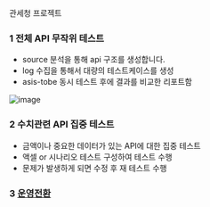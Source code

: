  관세청 프로젝트 
### 1 전체 API 무작위 테스트 
- source 분석을 통해 api 구조를 생성합니다. 
- log 수집을 통해서 대량의 테스트케이스를 생성 
- asis-tobe 동시 테스트 후에 결과를 비교한 리포트함

![image](https://user-images.githubusercontent.com/52950400/223888477-eca49074-39ba-4a5e-a964-7c5172ce3187.png)


### 2 수치관련 API 집중 테스트
- 금액이나 중요한 데이터가 있는 API에 대한 집중 테스트
- 액셀 or 시나리오 테스트 구성하여 테스트 수행
- 문제가 발생하게 되면 수정 후 재 테스트 수행


### 3 [운영전환](https://github.com/team-atworks/atworks-hello/blob/main/project/systemMaintenance.md)

